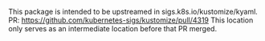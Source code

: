 This package is intended to be upstreamed in sigs.k8s.io/kustomize/kyaml.
PR: https://github.com/kubernetes-sigs/kustomize/pull/4319
This location only serves as an intermediate location before that PR merged.
